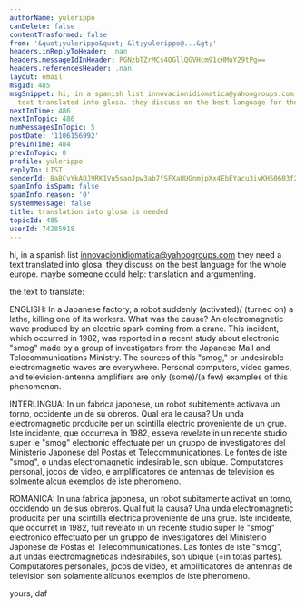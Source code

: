 ```yaml
---
authorName: yulerippo
canDelete: false
contentTrasformed: false
from: '&quot;yulerippo&quot; &lt;yulerippo@...&gt;'
headers.inReplyToHeader: .nan
headers.messageIdInHeader: PGNzbTZrMCs4OGllQGVHcm91cHMuY29tPg==
headers.referencesHeader: .nan
layout: email
msgId: 485
msgSnippet: hi, in a spanish list innovacionidiomatica@yahoogroups.com they need a
  text translated into glosa. they discuss on the best language for the whole europe.
nextInTime: 486
nextInTopic: 486
numMessagesInTopic: 5
postDate: '1106156992'
prevInTime: 484
prevInTopic: 0
profile: yulerippo
replyTo: LIST
senderId: 8a8CvYkAOJ9RK1Vu5saoJpw3ab7fSFXaUUGnmjpXx4EbEYacu3ivKH50603f2CpSpVTlY1wugeA2hQqLqHiub3Q_karOuL1lkg0
spamInfo.isSpam: false
spamInfo.reason: '0'
systemMessage: false
title: translation into glosa is needed
topicId: 485
userId: 74285918
---
```



hi, in a spanish list innovacionidiomatica@yahoogroups.com they need 
a text translated into glosa. they discuss on the best language for 
the whole europe. maybe someone could help: translation and 
argumenting.

the text to translate:


ENGLISH: In a Japanese factory, a robot suddenly (activated)/ 
(turned on) a lathe, killing one of its workers. What was the cause? 
An electromagnetic wave produced by an electric spark coming from a 
crane. This incident, which occurred in 1982, was reported in a 
recent study about electronic "smog" made by a group of 
investigators from the Japanese Mail and Telecommunications 
Ministry. The sources of this "smog," or undesirable electromagnetic 
waves are everywhere. Personal computers, video games, and 
television-antenna amplifiers are only (some)/(a few) examples of 
this phenomenon.

INTERLINGUA: In un fabrica japonese, un robot subitemente activava 
un torno, occidente un de su obreros. Qual era le causa? Un unda 
electromagnetic producite per un scintilla electric proveniente de 
un grue. Iste incidente, que occurreva in 1982, esseva revelate in 
un recente studio super le "smog" electronic effectuate per un 
gruppo de investigatores del Ministerio Japonese del Postas et 
Telecommunicationes. Le fontes de iste "smog", o undas 
electromagnetic indesirabile, son ubique. Computatores personal, 
jocos de video, e amplificatores de antennas de television es 
solmente alcun exemplos de iste phenomeno. 

ROMANICA: In una fabrica japonesa, un robot subitamente activat un 
torno, occidendo un de sus obreros. Qual fuit la causa? Una unda 
electromagnetic producita per una scintilla electrica proveniente de 
una grue. Iste incidente, que occurret in 1982, fuit revelato in un 
recente studio super le "smog" electronico effectuato per un gruppo 
de investigatores del Ministerio Japonese de Postas et 
Telecommunicationes. Las fontes de iste "smog", aut undas 
electromagneticas indesirabiles, son ubique (=in totas partes). 
Computatores personales, jocos de video, et amplificatores de 
antennas de television son solamente alicunos exemplos de iste 
phenomeno.


yours, daf




